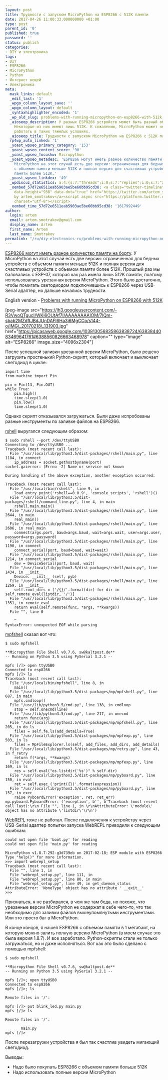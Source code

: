 ```yaml
---
layout: post
title: Трудности с запуском MicroPython на ESP8266 с 512K памяти
date: 2017-04-26 11:00:33.000000000 +01:00
type: post
parent_id: '0'
published: true
password: ''
status: publish
categories:
- DIY и электроника
tags:
- DIY
- ESP8266
- MicroPython
- Python
- Интернет вещей
- Электроника
meta:
  mask_links: default
  _edit_last: '1'
  _wpgo_column_layout_save: ''
  _wpgo_column_layout: default
  _syntaxhighlighter_encoded: '1'
  _wp_old_slug: problems-with-running-micropython-on-esp8266-with-512k
  _aioseop_description: У разных ESP8266 устройств может быть разный объем памяти.
    Некоторые из них имеют лишь 512K. К сожалению, MicroPython может не очень хорошо
    работать в таких тяжелых условиях.
  _aioseop_title: Трудности с запуском MicroPython на ESP8266 с 512K памяти
  rp4wp_auto_linked: '1'
  _yoast_wpseo_primary_category: '153'
  _yoast_wpseo_content_score: '90'
  _yoast_wpseo_focuskw: Micropython
  _yoast_wpseo_metadesc: 'ESP8266 могут иметь разное количество памяти на борту. У
    MicroPython на этот случай есть две версии: ограниченная для бедных устройств
    с объемом памяти меньше 512K и полная версия для счастливых устройств с объемом
    памяти более 512K.'
  _yoast_wpseo_linkdex: '49'
  _wpdiscuz_statistics: a:4:{s:7:"threads";i:0;s:7:"replies";i:0;s:7:"authors";i:0;s:14:"recent_authors";a:0:{}}
  _oembed_57d72e6511eab5903ae5be60bb95cd38: <a class="twitter-timeline" data-width="625"
    data-height="938" data-dnt="true" href="https://twitter.com/artem_smotrakov?ref_src=twsrc%5Etfw">Tweets
    by artem_smotrakov</a><script async src="https://platform.twitter.com/widgets.js"
    charset="utf-8"></script>
  _oembed_time_57d72e6511eab5903ae5be60bb95cd38: '1617992449'
author:
  login: artem
  email: artem.smotrakov@gmail.com
  display_name: Artem
  first_name: Artem
  last_name: Smotrakov
permalink: "/ru/diy-electronics-ru/problems-with-running-micropython-on-esp8266-with-512k-2.html"
---
```

[ESP8266 могут иметь разное количество памяти на борту](/fun-ru/diy-electronics-ru/how-to-run-micropython-on-esp8266.html). У MicroPython на этот случай есть две версии: ограниченная для бедных устройств с объемом памяти меньше 512K и полная версия для счастливых устройств с объемом памяти более 512K. Прошлый раз мы баловались с&nbsp;ESP-07, которая как раз имела лишь 512K памяти, поэтому использовалась урезанная версия MicroPython. Этого было достаточно, чтобы помигать светодиодом подключившись к ESP8266 через USB-Serial адаптер, но дальше начались трудности.

English version -&nbsp;[Problems with running MicroPython on ESP8266 with 512K](/fun/diy-electronics/problems-with-running-micropython-on-esp8266-with-512k.html)

[peg-image src="https://lh3.googleusercontent.com/-R3VwoQTgucI/WKi6OUtAf7I/AAAAAAAAIOM/7lQm-sbab2MZdftJBdJUnDAFI6Ha3i6MgCCo/s144-o/IMG\_20170218\_131903.jpg" href="https://picasaweb.google.com/103813056835863838724/6383844083469641761#6388560826663468978" caption="" type="image" alt="ESP8266" image\_size="4096x2304"]

<!--more-->

После успешной заливки урезанной версии MicroPython, было решено загрузить простенький Python-скрипт, который включает и выключает светодиод в цикле:

```
import time
from machine import Pin

pin = Pin(13, Pin.OUT)
while True:
    pin.high()
    time.sleep(1.0)
    pin.low()
    time.sleep(1.0)
```

Однако скрипт отказывался загружаться. Были даже испробованы разные инструменты по заливке файлов на ESP8266.

[rshell](https://github.com/dhylands/rshell)&nbsp;выругался следующим образом:

```
$ sudo rshell --port /dev/ttyUSB0 
Connecting to /dev/ttyUSB0 ...
Traceback (most recent call last):
  File "/usr/local/lib/python3.5/dist-packages/rshell/main.py", line 1184, in connect
    ip_address = socket.gethostbyname(port)
socket.gaierror: [Errno -2] Name or service not known

During handling of the above exception, another exception occurred:

Traceback (most recent call last):
  File "/usr/local/bin/rshell", line 9, in 
    load_entry_point('rshell==0.0.9', 'console_scripts', 'rshell')()
  File "/usr/local/lib/python3.5/dist-packages/rshell/command_line.py", line 4, in main
    rshell.main.main()
  File "/usr/local/lib/python3.5/dist-packages/rshell/main.py", line 2644, in main
    real_main()
  File "/usr/local/lib/python3.5/dist-packages/rshell/main.py", line 2606, in real_main
    connect(args.port, baud=args.baud, wait=args.wait, user=args.user, password=args.password)
  File "/usr/local/lib/python3.5/dist-packages/rshell/main.py", line 1190, in connect
    connect_serial(port, baud=baud, wait=wait)
  File "/usr/local/lib/python3.5/dist-packages/rshell/main.py", line 1214, in connect_serial
    dev = DeviceSerial(port, baud, wait)
  File "/usr/local/lib/python3.5/dist-packages/rshell/main.py", line 1434, in __init__
    Device. __init__ (self, pyb)
  File "/usr/local/lib/python3.5/dist-packages/rshell/main.py", line 1269, in __init__
    self.root_dirs = ['/{}/'.format(dir) for dir in self.remote_eval(listdir, '/')]
  File "/usr/local/lib/python3.5/dist-packages/rshell/main.py", line 1351, in remote_eval
    return eval(self.remote(func, *args, **kwargs))
  File "", line 0
    
    ^
SyntaxError: unexpected EOF while parsing
```

[mpfshell](https://github.com/wendlers/mpfshell)&nbsp;сказал вот что:

```
$ sudo mpfshell

**Micropython File Shell v0.7.6, sw@kaltpost.de** 
-- Running on Python 3.5 using PySerial 3.2.1 --

mpfs [/]> open ttyUSB0
Connected to esp8266
mpfs [/]> ls
Traceback (most recent call last):
  File "/usr/local/bin/mpfshell", line 8, in 
    main()
  File "/usr/local/lib/python3.5/dist-packages/mp/mpfshell.py", line 687, in main
    mpfs.cmdloop()
  File "/usr/lib/python3.5/cmd.py", line 138, in cmdloop
    stop = self.onecmd(line)
  File "/usr/lib/python3.5/cmd.py", line 217, in onecmd
    return func(arg)
  File "/usr/local/lib/python3.5/dist-packages/mp/mpfshell.py", line 205, in do_ls
    files = self.fe.ls(add_details=True)
  File "/usr/local/lib/python3.5/dist-packages/mp/mpfexp.py", line 503, in ls
    files = MpFileExplorer.ls(self, add_files, add_dirs, add_details)
  File "/usr/local/lib/python3.5/dist-packages/mp/retry.py", line 43, in f_retry
    return f(*args, **kwargs)
  File "/usr/local/lib/python3.5/dist-packages/mp/mpfexp.py", line 169, in ls
    res = self.eval("os.listdir('%s')" % self.dir)
  File "/usr/local/lib/python3.5/dist-packages/mp/pyboard.py", line 150, in eval
    ret = self.exec_('print({})'.format(expression))
  File "/usr/local/lib/python3.5/dist-packages/mp/pyboard.py", line 157, in exec_
    raise PyboardError('exception', ret, ret_err)
mp.pyboard.PyboardError: ('exception', b'', b'Traceback (most recent call last):\r\n File "", line 1, in \r\nAttributeError: \'module\' object has no attribute \'listdir\'\r\n')
```

[WebREPL](https://github.com/micropython/webrepl)&nbsp;тоже не работал. После подключения к устройству через USB-Serial адаптер попытки запуска WebREPL приводили к следующим ошибкам:

```
could not open file 'boot.py' for reading
could not open file 'main.py' for reading

MicroPython v1.8.7-292-g3d739eb on 2017-02-18; ESP module with ESP8266
Type "help()" for more information.
>>> import webrepl_setup
Traceback (most recent call last):
  File "", line 1, in 
  File "webrepl_setup.py", line 111, in 
  File "webrepl_setup.py", line 80, in main
  File "webrepl_setup.py", line 49, in get_daemon_status
AttributeError: 'NoneType' object has no attribute ' __exit__'
>>>
```

Признаться, я не разбирался, в чем же там беда, но похоже, что урезанные версии MicroPython не содержат в себе чего-то, что так необходимо для заливки файлов вышеупомянутыми инструментами. Или это просто баг в MicroPython.

В конце концов, я нашел ESP8266 с объемом памяти в 1 мегабайт, на которую можно залить полную версию MicroPython (в моем случае это была версия 1.8.7). И все заработало. Python-скрипты&nbsp;стали не только загружаться, но и даже исполняться. Вот как это было сделано с помощью&nbsp;mpfshell:

```
$ sudo mpfshell

**Micropython File Shell v0.7.6, sw@kaltpost.de** 
-- Running on Python 3.5 using PySerial 3.2.1 --

mpfs [/]>; open ttyUSB0
Connected to esp8266
mpfs [/]>; ls

Remote files in '/':

mpfs [/]> put blink_led.py main.py
mpfs [/]> ls

Remote files in '/':

       main.py
mpfs [/]>
```

После перезагрузки устройства я был так счастлив увидеть мигающий светодиод.

Выводы:

- Надо было покупать ESP8266&nbsp;с объемом памяти больше 512K
- Надо использовать полные версии MicroPython
